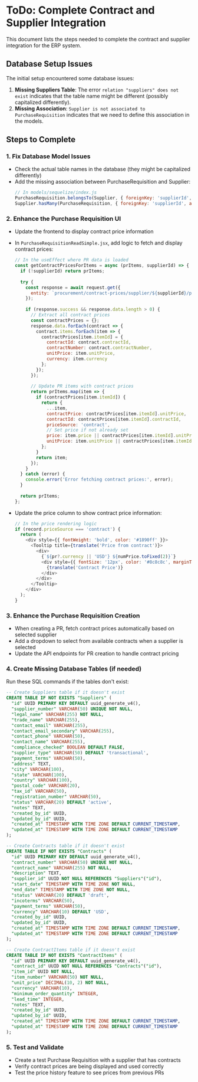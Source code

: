 # ToDo: Complete Contract and Supplier Integration

This document lists the steps needed to complete the contract and supplier integration for the ERP system.

## Database Setup Issues

The initial setup encountered some database issues:

1. **Missing Suppliers Table**: The error `relation "suppliers" does not exist` indicates that the table name might be different (possibly capitalized differently).
2. **Missing Association**: `Supplier is not associated to PurchaseRequisition` indicates that we need to define this association in the models.

## Steps to Complete

### 1. Fix Database Model Issues

- Check the actual table names in the database (they might be capitalized differently)
- Add the missing association between PurchaseRequisition and Supplier:
  ```javascript
  // In models/sequelize/index.js
  PurchaseRequisition.belongsTo(Supplier, { foreignKey: 'supplierId', as: 'supplier' });
  Supplier.hasMany(PurchaseRequisition, { foreignKey: 'supplierId', as: 'purchaseRequisitions' });
  ```

### 2. Enhance the Purchase Requisition UI

- Update the frontend to display contract price information
- In `PurchaseRequisitionReadSimple.jsx`, add logic to fetch and display contract prices:
  ```javascript
  // In the useEffect where PR data is loaded
  const getContractPricesForItems = async (prItems, supplierId) => {
    if (!supplierId) return prItems;
    
    try {
      const response = await request.get({ 
        entity: `procurement/contract-prices/supplier/${supplierId}/prices`
      });
      
      if (response.success && response.data.length > 0) {
        // Extract all contract prices
        const contractPrices = {};
        response.data.forEach(contract => {
          contract.items.forEach(item => {
            contractPrices[item.itemId] = {
              contractId: contract.contractId,
              contractNumber: contract.contractNumber,
              unitPrice: item.unitPrice,
              currency: item.currency
            };
          });
        });
        
        // Update PR items with contract prices
        return prItems.map(item => {
          if (contractPrices[item.itemId]) {
            return {
              ...item,
              contractPrice: contractPrices[item.itemId].unitPrice,
              contractId: contractPrices[item.itemId].contractId,
              priceSource: 'contract',
              // Set price if not already set
              price: item.price || contractPrices[item.itemId].unitPrice,
              unitPrice: item.unitPrice || contractPrices[item.itemId].unitPrice
            };
          }
          return item;
        });
      }
    } catch (error) {
      console.error('Error fetching contract prices:', error);
    }
    
    return prItems;
  };
  ```

- Update the price column to show contract price information:
  ```javascript
  // In the price rendering logic
  if (record.priceSource === 'contract') {
    return (
      <div style={{ fontWeight: 'bold', color: '#1890ff' }}>
        <Tooltip title={translate('Price from contract')}>
          <div>
            {`${pr?.currency || 'USD'} ${numPrice.toFixed(2)}`}
            <div style={{ fontSize: '12px', color: '#8c8c8c', marginTop: '4px' }}>
              {translate('Contract Price')}
            </div>
          </div>
        </Tooltip>
      </div>
    );
  }
  ```

### 3. Enhance the Purchase Requisition Creation

- When creating a PR, fetch contract prices automatically based on selected supplier
- Add a dropdown to select from available contracts when a supplier is selected
- Update the API endpoints for PR creation to handle contract pricing

### 4. Create Missing Database Tables (if needed)

Run these SQL commands if the tables don't exist:

```sql
-- Create Suppliers table if it doesn't exist
CREATE TABLE IF NOT EXISTS "Suppliers" (
  "id" UUID PRIMARY KEY DEFAULT uuid_generate_v4(),
  "supplier_number" VARCHAR(50) UNIQUE NOT NULL,
  "legal_name" VARCHAR(255) NOT NULL,
  "trade_name" VARCHAR(255),
  "contact_email" VARCHAR(255),
  "contact_email_secondary" VARCHAR(255),
  "contact_phone" VARCHAR(50),
  "contact_name" VARCHAR(255),
  "compliance_checked" BOOLEAN DEFAULT FALSE,
  "supplier_type" VARCHAR(50) DEFAULT 'transactional',
  "payment_terms" VARCHAR(50),
  "address" TEXT,
  "city" VARCHAR(100),
  "state" VARCHAR(100),
  "country" VARCHAR(100),
  "postal_code" VARCHAR(20),
  "tax_id" VARCHAR(50),
  "registration_number" VARCHAR(50),
  "status" VARCHAR(20) DEFAULT 'active',
  "notes" TEXT,
  "created_by_id" UUID,
  "updated_by_id" UUID,
  "created_at" TIMESTAMP WITH TIME ZONE DEFAULT CURRENT_TIMESTAMP,
  "updated_at" TIMESTAMP WITH TIME ZONE DEFAULT CURRENT_TIMESTAMP
);

-- Create Contracts table if it doesn't exist
CREATE TABLE IF NOT EXISTS "Contracts" (
  "id" UUID PRIMARY KEY DEFAULT uuid_generate_v4(),
  "contract_number" VARCHAR(50) UNIQUE NOT NULL,
  "contract_name" VARCHAR(255) NOT NULL,
  "description" TEXT,
  "supplier_id" UUID NOT NULL REFERENCES "Suppliers"("id"),
  "start_date" TIMESTAMP WITH TIME ZONE NOT NULL,
  "end_date" TIMESTAMP WITH TIME ZONE NOT NULL,
  "status" VARCHAR(20) DEFAULT 'draft',
  "incoterms" VARCHAR(50),
  "payment_terms" VARCHAR(50),
  "currency" VARCHAR(10) DEFAULT 'USD',
  "created_by_id" UUID,
  "updated_by_id" UUID,
  "created_at" TIMESTAMP WITH TIME ZONE DEFAULT CURRENT_TIMESTAMP,
  "updated_at" TIMESTAMP WITH TIME ZONE DEFAULT CURRENT_TIMESTAMP
);

-- Create ContractItems table if it doesn't exist
CREATE TABLE IF NOT EXISTS "ContractItems" (
  "id" UUID PRIMARY KEY DEFAULT uuid_generate_v4(),
  "contract_id" UUID NOT NULL REFERENCES "Contracts"("id"),
  "item_id" UUID NOT NULL,
  "item_number" VARCHAR(50) NOT NULL,
  "unit_price" DECIMAL(10, 2) NOT NULL,
  "currency" VARCHAR(10),
  "minimum_order_quantity" INTEGER,
  "lead_time" INTEGER,
  "notes" TEXT,
  "created_by_id" UUID,
  "updated_by_id" UUID,
  "created_at" TIMESTAMP WITH TIME ZONE DEFAULT CURRENT_TIMESTAMP,
  "updated_at" TIMESTAMP WITH TIME ZONE DEFAULT CURRENT_TIMESTAMP
);
```

### 5. Test and Validate

- Create a test Purchase Requisition with a supplier that has contracts
- Verify contract prices are being displayed and used correctly
- Test the price history feature to see prices from previous PRs
